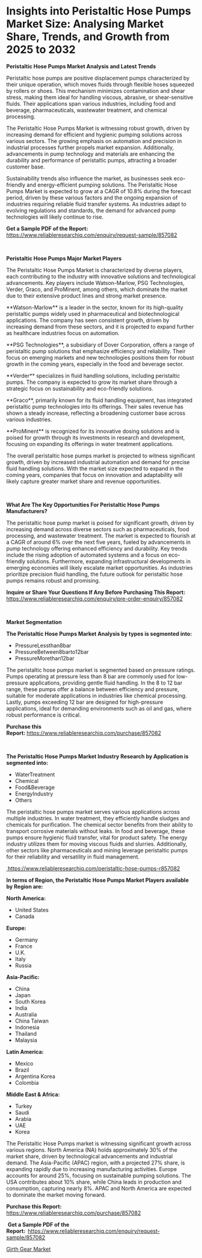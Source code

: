 <p><h1>Insights into Peristaltic Hose Pumps Market Size: Analysing Market Share, Trends, and Growth from 2025 to 2032</h1></p><p><strong>Peristaltic Hose Pumps Market Analysis and Latest Trends</strong></p>
<p><p>Peristaltic hose pumps are positive displacement pumps characterized by their unique operation, which moves fluids through flexible hoses squeezed by rollers or shoes. This mechanism minimizes contamination and shear stress, making them ideal for handling viscous, abrasive, or shear-sensitive fluids. Their applications span various industries, including food and beverage, pharmaceuticals, wastewater treatment, and chemical processing.</p><p>The Peristaltic Hose Pumps Market is witnessing robust growth, driven by increasing demand for efficient and hygienic pumping solutions across various sectors. The growing emphasis on automation and precision in industrial processes further propels market expansion. Additionally, advancements in pump technology and materials are enhancing the durability and performance of peristaltic pumps, attracting a broader customer base.</p><p>Sustainability trends also influence the market, as businesses seek eco-friendly and energy-efficient pumping solutions. The Peristaltic Hose Pumps Market is expected to grow at a CAGR of 10.8% during the forecast period, driven by these various factors and the ongoing expansion of industries requiring reliable fluid transfer systems. As industries adapt to evolving regulations and standards, the demand for advanced pump technologies will likely continue to rise.</p></p>
<p><strong>Get a Sample PDF of the Report:&nbsp;</strong> <a href="https://www.reliableresearchiq.com/enquiry/request-sample/857082?utm_campaign=3046&utm_medium=2&utm_source=Github&utm_content=ia&utm_term=08042025&utm_id=peristaltic-hose-pumps">https://www.reliableresearchiq.com/enquiry/request-sample/857082</a></p>
<p>&nbsp;</p>
<p><strong>Peristaltic Hose Pumps Major Market Players</strong></p>
<p><p>The Peristaltic Hose Pumps Market is characterized by diverse players, each contributing to the industry with innovative solutions and technological advancements. Key players include Watson-Marlow, PSG Technologies, Verder, Graco, and ProMinent, among others, which dominate the market due to their extensive product lines and strong market presence.</p><p>**Watson-Marlow** is a leader in the sector, known for its high-quality peristaltic pumps widely used in pharmaceutical and biotechnological applications. The company has seen consistent growth, driven by increasing demand from these sectors, and it is projected to expand further as healthcare industries focus on automation.</p><p>**PSG Technologies**, a subsidiary of Dover Corporation, offers a range of peristaltic pump solutions that emphasize efficiency and reliability. Their focus on emerging markets and new technologies positions them for robust growth in the coming years, especially in the food and beverage sector.</p><p>**Verder** specializes in fluid handling solutions, including peristaltic pumps. The company is expected to grow its market share through a strategic focus on sustainability and eco-friendly solutions.</p><p>**Graco**, primarily known for its fluid handling equipment, has integrated peristaltic pump technologies into its offerings. Their sales revenue has shown a steady increase, reflecting a broadening customer base across various industries.</p><p>**ProMinent** is recognized for its innovative dosing solutions and is poised for growth through its investments in research and development, focusing on expanding its offerings in water treatment applications.</p><p>The overall peristaltic hose pumps market is projected to witness significant growth, driven by increased industrial automation and demand for precise fluid handling solutions. With the market size expected to expand in the coming years, companies that focus on innovation and adaptability will likely capture greater market share and revenue opportunities.</p></p>
<p>&nbsp;</p>
<p><strong>What Are The Key Opportunities For Peristaltic Hose Pumps Manufacturers?</strong></p>
<p><p>The peristaltic hose pump market is poised for significant growth, driven by increasing demand across diverse sectors such as pharmaceuticals, food processing, and wastewater treatment. The market is expected to flourish at a CAGR of around 6% over the next five years, fueled by advancements in pump technology offering enhanced efficiency and durability. Key trends include the rising adoption of automated systems and a focus on eco-friendly solutions. Furthermore, expanding infrastructural developments in emerging economies will likely escalate market opportunities. As industries prioritize precision fluid handling, the future outlook for peristaltic hose pumps remains robust and promising.</p></p>
<p><strong>Inquire or Share Your Questions If Any Before Purchasing This Report:</strong> <a href="https://www.reliableresearchiq.com/enquiry/pre-order-enquiry/857082?utm_campaign=3046&utm_medium=2&utm_source=Github&utm_content=ia&utm_term=08042025&utm_id=peristaltic-hose-pumps">https://www.reliableresearchiq.com/enquiry/pre-order-enquiry/857082</a></p>
<p>&nbsp;</p>
<p><strong>Market Segmentation</strong></p>
<p><strong>The Peristaltic Hose Pumps Market Analysis by types is segmented into:</strong></p>
<p><ul><li>PressureLessthan8bar</li><li>PressureBetween8barto12bar</li><li>PressureMorethan12bar</li></ul></p>
<p><p>The peristaltic hose pumps market is segmented based on pressure ratings. Pumps operating at pressure less than 8 bar are commonly used for low-pressure applications, providing gentle fluid handling. In the 8 to 12 bar range, these pumps offer a balance between efficiency and pressure, suitable for moderate applications in industries like chemical processing. Lastly, pumps exceeding 12 bar are designed for high-pressure applications, ideal for demanding environments such as oil and gas, where robust performance is critical.</p></p>
<p><strong>Purchase this Report:&nbsp;</strong><a href="https://www.reliableresearchiq.com/purchase/857082?utm_campaign=3046&utm_medium=2&utm_source=Github&utm_content=ia&utm_term=08042025&utm_id=peristaltic-hose-pumps">https://www.reliableresearchiq.com/purchase/857082</a></p>
<p>&nbsp;</p>
<p><strong>The Peristaltic Hose Pumps Market Industry Research by Application is segmented into:</strong></p>
<p><ul><li>WaterTreatment</li><li>Chemical</li><li>Food&Beverage</li><li>EnergyIndustry</li><li>Others</li></ul></p>
<p><p>The peristaltic hose pumps market serves various applications across multiple industries. In water treatment, they efficiently handle sludges and chemicals for purification. The chemical sector benefits from their ability to transport corrosive materials without leaks. In food and beverage, these pumps ensure hygienic fluid transfer, vital for product safety. The energy industry utilizes them for moving viscous fluids and slurries. Additionally, other sectors like pharmaceuticals and mining leverage peristaltic pumps for their reliability and versatility in fluid management.</p></p>
<p><a href="https://www.reliableresearchiq.com/peristaltic-hose-pumps-r857082?utm_campaign=3046&utm_medium=2&utm_source=Github&utm_content=ia&utm_term=08042025&utm_id=peristaltic-hose-pumps">&nbsp;https://www.reliableresearchiq.com/peristaltic-hose-pumps-r857082</a></p>
<p><strong>In terms of Region, the Peristaltic Hose Pumps Market Players available by Region are:</strong></p>
<p>
    <p> <strong> North America: </strong>
        <ul>
            <li>United States</li>
            <li>Canada</li>
        </ul>
        </p> 
    <p> <strong> Europe: </strong>
        <ul>
            <li>Germany</li>
            <li>France</li>
            <li>U.K.</li>
            <li>Italy</li>
            <li>Russia</li>
        </ul>
        </p> 
    <p> <strong> Asia-Pacific: </strong>
        <ul>
            <li>China</li>
            <li>Japan</li>
            <li>South Korea</li>
            <li>India</li>
            <li>Australia</li>
            <li>China Taiwan</li>
            <li>Indonesia</li>
            <li>Thailand</li>
            <li>Malaysia</li>
        </ul>
        </p> 
    <p> <strong> Latin America: </strong>
        <ul>
            <li>Mexico</li>
            <li>Brazil</li>
            <li>Argentina Korea</li>
            <li>Colombia</li>
        </ul>
        </p> 
    <p> <strong> Middle East & Africa: </strong>
        <ul>
            <li>Turkey</li>
            <li>Saudi</li>
            <li>Arabia</li>
            <li>UAE</li>
            <li>Korea</li>
        </ul>
    </p>
    </p>
<p><p>The Peristaltic Hose Pumps market is witnessing significant growth across various regions. North America (NA) holds approximately 30% of the market share, driven by technological advancements and industrial demand. The Asia-Pacific (APAC) region, with a projected 27% share, is expanding rapidly due to increasing manufacturing activities. Europe accounts for around 25%, focusing on sustainable pumping solutions. The USA contributes about 10% share, while China leads in production and consumption, capturing nearly 8%. APAC and North America are expected to dominate the market moving forward.</p></p>
<p><strong>Purchase this Report: </strong><a href="https://www.reliableresearchiq.com/purchase/857082?utm_campaign=3046&utm_medium=2&utm_source=Github&utm_content=ia&utm_term=08042025&utm_id=peristaltic-hose-pumps">https://www.reliableresearchiq.com/purchase/857082</a></p>
<p>&nbsp;<strong>Get a Sample PDF of the Report:&nbsp;&nbsp;</strong><a href="https://www.reliableresearchiq.com/enquiry/request-sample/857082?utm_campaign=3046&utm_medium=2&utm_source=Github&utm_content=ia&utm_term=08042025&utm_id=peristaltic-hose-pumps">https://www.reliableresearchiq.com/enquiry/request-sample/857082</a></p>
<p><strong></strong></p>
<p><p><a href="https://github.com/dailyspunj47/Market-Research-Report-List-1/blob/main/girth-gear-market.md?utm_campaign=3046&utm_medium=2&utm_source=Github&utm_content=ia&utm_term=08042025&utm_id=peristaltic-hose-pumps">Girth Gear Market</a></p></p>